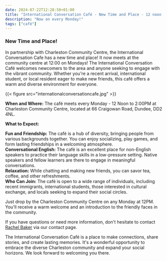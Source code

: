 ```yaml
---
date: 2024-07-22T12:28:58+01:00
title: "International Conversation Café - New Time and Place - 12 noon at the Community Centre"
description: "Now on every Monday!"
tags: ["café"]
---
```

### New Time and Place!
In partnership with Charleston Community Centre, the International Conversation Cafe has a new time and place! It now meets at the community centre at 12:00 on Mondays! The International Conversation Café welcomes newcomers to the area and anyone seeking to engage with the vibrant community. Whether you're a recent arrival, international student, or local resident eager to make new friends, this café offers a warm and diverse environment for everyone.

{{< figure src="internationalconversationcafe.jpg" >}}

**When and Where:**
The café meets every Monday - 12 Noon to 2:00PM at Charleston Community Centre, located at 66 Craigowan Road, Dundee, DD2 4NL.

**What to Expect:**

**Fun and Friendship:** The café is a hub of diversity, bringing people from various backgrounds together. You can enjoy socializing, play games, and form lasting friendships in a welcoming atmosphere.  
**Conversational English:** The café is an excellent place for non-English speakers to practice their language skills in a low-pressure setting. Native speakers and fellow learners are there to engage in meaningful conversations.  
**Relaxation:** While chatting and making new friends, you can savor tea, coffee, and other refreshments.  
**Who Can Join:** The café is open to a wide range of individuals, including recent immigrants, international students, those interested in cultural exchange, and locals seeking to expand their social circles.  

Just drop by the Charleston Community Centre on any Monday at 12PM. You'll receive a warm welcome and an introduction to the friendly faces in the community.

If you have questions or need more information, don't hesitate to contact [Rachel Baker](https://charleston-church.com/contact/#contact-form) via our contact page.

The International Conversation Café is a place to make connections, share stories, and create lasting memories. It's a wonderful opportunity to embrace the diverse Charleston community and expand your social horizons. We look forward to welcoming you there.

